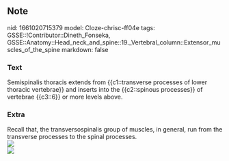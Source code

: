 ## Note
nid: 1661020715379
model: Cloze-chrisc-ff04e
tags: GSSE::!Contributor::Dineth_Fonseka, GSSE::Anatomy::Head_neck_and_spine::19._Vertebral_column::Extensor_muscles_of_the_spine
markdown: false

### Text
<div>
  Semispinalis thoracis extends from {{c1::transverse processes of
  lower thoracic vertebrae}} and inserts into the {{c2::spinous
  processes}} of vertebrae {{c3::6}} or more levels above.
</div>

### Extra
<div>
  Recall that, the transversospinalis group of muscles, in general,
  run from the transverse processes to the spinal processes.
</div>
<div><img src= 
"K9TyKuXQDAk1EQUADzF3w_Musculus_semispinalis_thoracis_2.png"></div>
<div><img src=
"paste-84c1d0788c5045cd27f3045172fe2b1e79f47cd5.jpg"></div>
